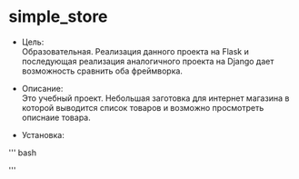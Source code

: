 # simple_store

- Цель: <br>
Образовательная. Реализация данного проекта на Flask и последующая реализация аналогичного проекта на Django дает возможность сравнить оба фреймворка.

- Описание: <br> 
Это учебный проект. Небольшая заготовка для интернет магазина в которой выводится список товаров и возможно просмотреть описнаие товара.

- Установка: <br>

 ''' bash
 
 '''
